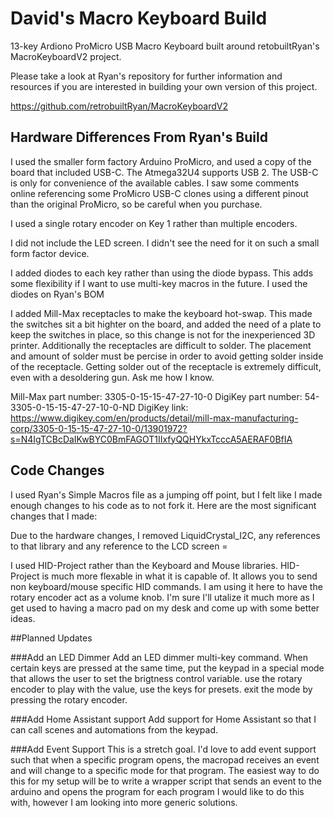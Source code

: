 # David's Macro Keyboard Build

13-key Ardiono ProMicro USB Macro Keyboard built around retobuiltRyan's MacroKeyboardV2 project. 

Please take a look at Ryan's repository for further information and resources if you are interested in building your own version of this project. 

https://github.com/retrobuiltRyan/MacroKeyboardV2

## Hardware Differences From Ryan's Build

I used the smaller form factory Arduino ProMicro, and used a copy of the board that included USB-C. The Atmega32U4 supports USB 2. The USB-C is only for convenience of the available cables. I saw some comments online referencing some ProMicro USB-C clones using a different pinout than the original ProMicro, so be careful when you purchase.

I used a single rotary encoder on Key 1 rather than multiple encoders. 

I did not include the LED screen. I didn't see the need for it on such a small form factor device.

I added diodes to each key rather than using the diode bypass. This adds some flexibility if I want to use multi-key macros in the future. I used the diodes on Ryan's BOM

I added Mill-Max receptacles to make the keyboard hot-swap. This made the switches sit a bit highter on the board, and added the need of a plate to keep the switches in place, so this change is not for the inexperienced 3D printer. Additionally the receptacles are difficult to solder. The placement and amount of solder must be percise in order to avoid getting solder inside of the receptacle. Getting solder out of the receptacle is extremely difficult, even with a desoldering gun. Ask me how I know.

Mill-Max part number: 3305-0-15-15-47-27-10-0
DigiKey part number: 54-3305-0-15-15-47-27-10-0-ND
DigiKey link: https://www.digikey.com/en/products/detail/mill-max-manufacturing-corp/3305-0-15-15-47-27-10-0/13901972?s=N4IgTCBcDaIKwBYC0BmFAGOT1IIxfyQQHYkxTcccA5AERAF0BfIA

## Code Changes

I used Ryan's Simple Macros file as a jumping off point, but I felt like I made enough changes to his code as to not fork it. Here are the most significant changes that I made: 

Due to the hardware changes, I removed LiquidCrystal_I2C, any references to that library and any reference to the LCD screen =

I used HID-Project rather than the Keyboard and Mouse libraries. HID-Project is much more flexable in what it is capable of. It allows you to send non keyboard/mouse specific HID commands. I am using it here to have the rotary encoder act as a volume knob. I'm sure I'll utalize it much more as I get used to having a macro pad on my desk and come up with some better ideas.

##Planned Updates

###Add an LED Dimmer
Add an LED dimmer multi-key command.
When certain keys are pressed at the same time, put the keypad in a special mode that allows the user to set the brigtness control variable. use the rotary encoder to play with the value, use the keys for presets. exit the mode by pressing the rotary encoder.

###Add Home Assistant support
Add support for Home Assistant so that I can call scenes and automations from the keypad.

###Add Event Support
This is a stretch goal. I'd love to add event support such that when a specific program opens, the macropad receives an event and will change to a specific mode for that program. The easiest way to do this for my setup will be to write a wrapper script that sends an event to the arduino and opens the program for each program I would like to do this with, however I am looking into more generic solutions.